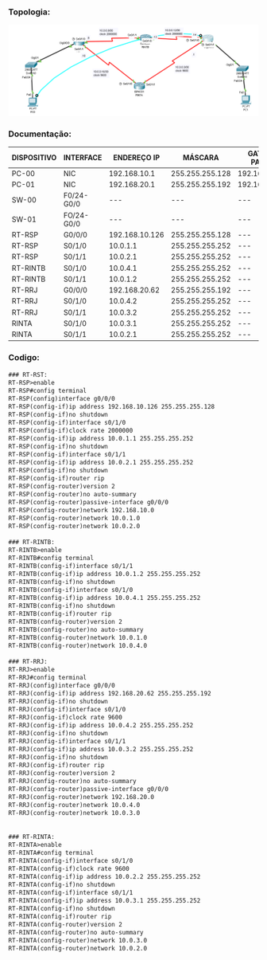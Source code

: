 
### Topologia:

![](https://github.com/redeslinuxcode/atividades_cisco_redes_/blob/main/cisco/topologia%202.PNG)

### Documentação:


| DISPOSITIVO | INTERFACE  | ENDEREÇO IP     | MÁSCARA         | GATEWAY PADRÃO |
|-------------|------------|-----------------|-----------------|----------------|
| PC-00       | NIC        | 192.168.10.1    | 255.255.255.128 | 192.168.10.126 |
| PC-01       | NIC        | 192.168.20.1    | 255.255.255.192 | 192.168.20.62  |
| SW-00       | F0/24-G0/0 | ---             | ---             | ---            |
| SW-01       | FO/24-G0/0 | ---             | ---             | ---            |
| RT-RSP      | G0/0/0     | 192.168.10.126  | 255.255.255.128 | ---            |
| RT-RSP      | S0/1/0     | 10.0.1.1        | 255.255.255.252 | ---            |
| RT-RSP      | S0/1/1     | 10.0.2.1        | 255.255.255.252 | ---            |
| RT-RINTB    | S0/1/0     | 10.0.4.1        | 255.255.255.252 | ---            |
| RT-RINTB    | S0/1/1     | 10.0.1.2        | 255.255.255.252 | ---            |
| RT-RRJ      | G0/0/0     | 192.168.20.62   | 255.255.255.192 | ---            |
| RT-RRJ      | S0/1/0     | 10.0.4.2        | 255.255.255.252 | ---            |
| RT-RRJ      | S0/1/1     | 10.0.3.2        | 255.255.255.252 | ---            |
| RINTA       | S0/1/0     | 10.0.3.1        | 255.255.255.252 | ---            |
| RINTA       | S0/1/1     | 10.0.2.1        | 255.255.255.252 | ---            |

### Codigo:
~~~
### RT-RST:
RT-RSP>enable
RT-RSP#config terminal
RT-RSP(config)interface g0/0/0
RT-RSP(config-if)ip address 192.168.10.126 255.255.255.128
RT-RSP(config-if)no shutdown
RT-RSP(config-if)interface s0/1/0
RT-RSP(config-if)clock rate 2000000
RT-RSP(config-if)ip address 10.0.1.1 255.255.255.252
RT-RSP(config-if)no shutdown
RT-RSP(config-if)interface s0/1/1
RT-RSP(config-if)ip address 10.0.2.1 255.255.255.252
RT-RSP(config-if)no shutdown
RT-RSP(config-if)router rip
RT-RSP(config-router)version 2
RT-RSP(config-router)no auto-summary
RT-RSP(config-router)passive-interface g0/0/0
RT-RSP(config-router)network 192.168.10.0
RT-RSP(config-router)network 10.0.1.0
RT-RSP(config-router)network 10.0.2.0

### RT-RINTB:
RT-RINTB>enable
RT-RINTB#config terminal
RT-RINTB(config-if)interface s0/1/1
RT-RINTB(config-if)ip address 10.0.1.2 255.255.255.252
RT-RINTB(config-if)no shutdown
RT-RINTB(config-if)interface s0/1/0
RT-RINTB(config-if)ip address 10.0.4.1 255.255.255.252
RT-RINTB(config-if)no shutdown
RT-RINTB(config-if)router rip
RT-RINTB(config-router)version 2
RT-RINTB(config-router)no auto-summary
RT-RINTB(config-router)network 10.0.1.0
RT-RINTB(config-router)network 10.0.4.0

### RT-RRJ:
RT-RRJ>enable
RT-RRJ#config terminal
RT-RRJ(config)interface g0/0/0
RT-RRJ(config-if)ip address 192.168.20.62 255.255.255.192
RT-RRJ(config-if)no shutdown
RT-RRJ(config-if)interface s0/1/0
RT-RRJ(config-if)clock rate 9600
RT-RRJ(config-if)ip address 10.0.4.2 255.255.255.252
RT-RRJ(config-if)no shutdown
RT-RRJ(config-if)interface s0/1/1
RT-RRJ(config-if)ip address 10.0.3.2 255.255.255.252
RT-RRJ(config-if)no shutdown
RT-RRJ(config-if)router rip
RT-RRJ(config-router)version 2
RT-RRJ(config-router)no auto-summary
RT-RRJ(config-router)passive-interface g0/0/0
RT-RRJ(config-router)network 192.168.20.0
RT-RRJ(config-router)network 10.0.4.0
RT-RRJ(config-router)network 10.0.3.0


### RT-RINTA:
RT-RINTA>enable
RT-RINTA#config terminal
RT-RINTA(config-if)interface s0/1/0
RT-RINTA(config-if)clock rate 9600
RT-RINTA(config-if)ip address 10.0.2.2 255.255.255.252
RT-RINTA(config-if)no shutdown
RT-RINTA(config-if)interface s0/1/1
RT-RINTA(config-if)ip address 10.0.3.1 255.255.255.252
RT-RINTA(config-if)no shutdown
RT-RINTA(config-if)router rip
RT-RINTA(config-router)version 2
RT-RINTA(config-router)no auto-summary
RT-RINTA(config-router)network 10.0.3.0
RT-RINTA(config-router)network 10.0.2.0

~~~~

